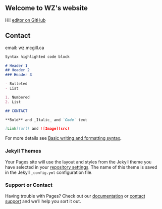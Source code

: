 ## Welcome to WZ's website

Hi! [editor on GitHub](https://github.com/WeiZHANG-mg/wz.github.io/edit/gh-pages/index.md) 


## Contact

email: wz.mcgill.ca

```markdown
Syntax highlighted code block

# Header 1
## Header 2
### Header 3

- Bulleted
- List

1. Numbered
2. List

## CONTACT

**Bold** and _Italic_ and `Code` text

[Link](url) and ![Image](src)
```

For more details see [Basic writing and formatting syntax](https://docs.github.com/en/github/writing-on-github/getting-started-with-writing-and-formatting-on-github/basic-writing-and-formatting-syntax).

### Jekyll Themes

Your Pages site will use the layout and styles from the Jekyll theme you have selected in your [repository settings](https://github.com/WeiZHANG-mg/wz.github.io/settings/pages). The name of this theme is saved in the Jekyll `_config.yml` configuration file.

### Support or Contact

Having trouble with Pages? Check out our [documentation](https://docs.github.com/categories/github-pages-basics/) or [contact support](https://support.github.com/contact) and we’ll help you sort it out.
